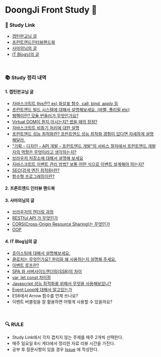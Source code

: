 # DoongJi Front Study :facepunch:

### :link: **Study Link**

- [캡틴판교님 글](https://joshua1988.github.io/web-development/interview/frontend-questions/)
- [프런트엔드인터뷰핸드북](https://github.com/yangshun/front-end-interview-handbook/tree/master/contents/kr)
- [사마의님의 글](https://velog.io/@honeysuckle/%EC%8B%A0%EC%9E%85-%ED%94%84%EB%A1%A0%ED%8A%B8%EC%97%94%EB%93%9C-%EB%A9%B4%EC%A0%91-%EC%A7%88%EB%AC%B8-%EB%AA%A8%EC%9D%8C)
- [IT Blog님의 글](https://realmojo.tistory.com/300)

<br>

### :books: **Study 정리 내역**

#### 1. 캡틴판교님 글

- [자바스크립트 this란? ex) 화살표 함수, call, bind, apply 등](https://github.com/FrontStudy/doongji-front-study/tree/main/KyungMin/%EC%9E%90%EB%B0%94%EC%8A%A4%ED%81%AC%EB%A6%BD%ED%8A%B8%20this)
- [프런트엔드 빌드 시스템에 대해서 설명해보세요. (바벨, 폴리필 etc)](https://github.com/FrontStudy/doongji-front-study/tree/main/KyungMin/%ED%94%84%EB%A1%A0%ED%8A%B8%EC%97%94%EB%93%9C%20%EB%B9%8C%EB%93%9C%EC%8B%9C%EC%8A%A4%ED%85%9C)
- [웹팩이란? 모듈 번들러가 무엇인가요?](https://github.com/FrontStudy/doongji-front-study/tree/main/KyungMin/%EC%9B%B9%ED%8C%A9%EC%9D%B4%EB%9E%80%3F%20%EB%AA%A8%EB%93%88%EB%B2%88%EB%93%A4%EB%9F%AC%EB%9E%80%3F)
- [Virtual DOM이 뭔지 아시는지? 썼을 때의 장점?](https://github.com/FrontStudy/doongji-front-study/tree/main/KyungMin/Virtual%20DOM%EC%9D%B4%20%EB%AD%94%EC%A7%80%20%EC%95%84%EC%8B%9C%EB%8A%94%EC%A7%80%3F)
- [자바스크립트 비동기 처리에 대한 설명](https://github.com/FrontStudy/doongji-front-study/tree/main/YunSeong/%EC%9E%90%EB%B0%94%EC%8A%A4%ED%81%AC%EB%A6%BD%ED%8A%B8%20%EB%B9%84%EB%8F%99%EA%B8%B0%20%EC%B2%98%EB%A6%AC)
- [프런트엔드 성능 최적화란? 프런트엔드 성능 최적화 경험이 있다면 자세하게 설명해달라.](https://github.com/FrontStudy/doongji-front-study/tree/main/KyungMin/%ED%94%84%EB%A1%A0%ED%8A%B8%EC%97%94%EB%93%9C%20%EC%84%B1%EB%8A%A5%20%EC%B5%9C%EC%A0%81%ED%99%94)
- [“기획 - 디자인 - API 개발 - 프런트엔드 개발“의 서비스 절차에서 프런트엔드 개발자의 역할은 무엇이라고 생각하는지?](https://github.com/FrontStudy/doongji-front-study/tree/main/KyungMin/%ED%94%84%EB%A1%A0%ED%8A%B8%EC%97%94%EB%93%9C%20%EA%B0%9C%EB%B0%9C%EC%9E%90%EC%9D%98%20%EC%97%AD%ED%95%A0)
- [브라우저 저장소에 대해서 설명해 보세요](https://github.com/FrontStudy/doongji-front-study/tree/main/DongJun/%EB%B8%8C%EB%9D%BC%EC%9A%B0%EC%A0%80%20%EC%A0%80%EC%9E%A5%EC%86%8C%EC%97%90%20%EB%8C%80%ED%95%B4%EC%84%9C)
- [자바스크립트 이벤트 관리 방법? 보통 어떤 식으로 이벤트 설계해야 하는지?](https://github.com/FrontStudy/doongji-front-study/tree/main/DongJun/%EC%9E%90%EB%B0%94%EC%8A%A4%ED%81%AC%EB%A6%BD%ED%8A%B8%20%EC%9D%B4%EB%B2%A4%ED%8A%B8%20%EA%B4%80%EB%A6%AC%20%EB%B0%A9%EB%B2%95)
- [SEO(검색 엔진 최적화)란?](https://github.com/FrontStudy/doongji-front-study/tree/main/YunSeong/SEO(%EA%B2%80%EC%83%89%20%EC%97%94%EC%A7%84%20%EC%B5%9C%EC%A0%81%ED%99%94))
- [함수형 프로그래밍이란?](https://github.com/FrontStudy/doongji-front-study/tree/main/YunSeong/%ED%95%A8%EC%88%98%ED%98%95%20%ED%94%84%EB%A1%9C%EA%B7%B8%EB%9E%98%EB%B0%8D)



#### 2. 프론트엔드 인터뷰 핸드북



#### 3. 사마의님의 글

- [브라우저의 렌더링 과정](https://github.com/FrontStudy/doongji-front-study/tree/main/YunSeong/%EB%B8%8C%EB%9D%BC%EC%9A%B0%EC%A0%80%EC%9D%98%20%EB%A0%8C%EB%8D%94%EB%A7%81%20%EA%B3%BC%EC%A0%95)
- [RESTful API 가 무엇인가](https://github.com/FrontStudy/doongji-front-study/tree/main/DongJun/RESTful%20API%EA%B0%80%20%EB%AC%B4%EC%97%87%EC%9D%B8%EA%B0%80)
- [CORS(Cross-Origin Resource Sharing)는 무엇인가](https://github.com/FrontStudy/doongji-front-study/tree/main/DongJun/CORS%EB%8A%94%20%EB%AC%B4%EC%97%87%EC%9D%B8%EA%B0%80)
- [OOP](https://github.com/FrontStudy/doongji-front-study/tree/main/YunSeong/OOP)



#### 4. IT Blog님의 글

- [호이스팅에 대해서 설명해보세요.](https://github.com/FrontStudy/doongji-front-study/tree/main/Woosung/%ED%98%B8%EC%9D%B4%EC%8A%A4%ED%8C%85%EC%97%90%20%EB%8C%80%ED%95%B4%20%EC%84%A4%EB%AA%85%ED%95%98%EC%8B%9C%EC%98%A4.)
- [클로저는 무엇인가요? 원리와 왜 사용하는지 설명해 주세요.](https://github.com/FrontStudy/doongji-front-study/tree/main/Woosung/%ED%81%B4%EB%A1%9C%EC%A0%80%EC%97%90%20%EB%8C%80%ED%95%B4%20%EC%84%A4%EB%AA%85%ED%95%98%EC%8B%9C%EC%98%A4.)
- [이벤트 루프란?](https://github.com/FrontStudy/doongji-front-study/tree/main/Woosung/%EC%9D%B4%EB%B2%A4%ED%8A%B8%20%EB%A3%A8%ED%94%84)
- [SPA 와 서버사이드렌더링(SSR)의 차이](https://github.com/FrontStudy/doongji-front-study/tree/main/Woosung/SPA%20vs%20SSR)
- [var, let const 차이점](https://github.com/FrontStudy/doongji-front-study/tree/main/YunSeong/var%2C%20let%2C%20const%20%EC%B0%A8%EC%9D%B4%EC%A0%90)
- [Javascript 성능 최적화를 위해서 무엇을 사용해보았나?](https://github.com/FrontStudy/doongji-front-study/tree/main/DongJun/Javascript%20%EC%84%B1%EB%8A%A5%20%EC%B5%9C%EC%A0%81%ED%99%94%EB%A5%BC%20%EC%9C%84%ED%95%B4%EC%84%9C%20%EB%AC%B4%EC%97%87%EC%9D%84%20%EC%82%AC%EC%9A%A9%ED%95%B4%EB%B3%B4%EC%95%98%EB%82%98)
- [Event Loop에 대해서 알고있는가](https://github.com/FrontStudy/doongji-front-study/tree/main/DongJun/Event%20Loop%EC%97%90%20%EB%8C%80%ED%95%B4%EC%84%9C)
- ES6에서 Arrow 함수를 언제 쓰나요?
- 이벤트 버블링을 잘 활용하면 어떻게 사용할 수 있을까요?

<br>

### :mag: **RULE**

- Study Link에서 각자 겹치지 않는 주제를 매주 2개씩 선택한다.
- 매주 일요일 8시 게더에서 정리한 자료 리뷰 시간을 가진다.
- 공부 후 질문사항이 있을 경우 [Issue](https://github.com/FrontStudy/doongji-front-study/issues) 에 작성한다.
